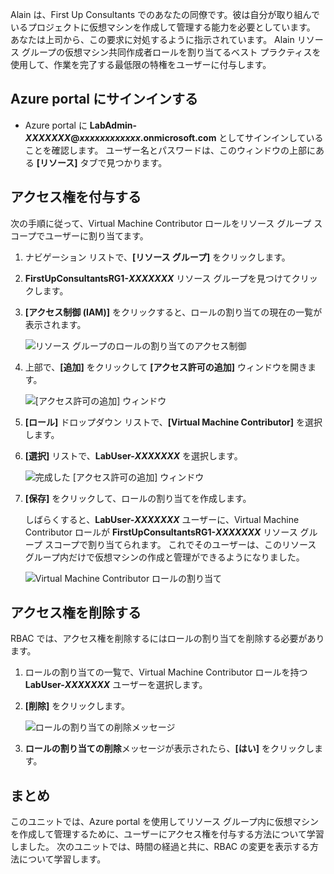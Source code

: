 Alain は、First Up Consultants でのあなたの同僚です。彼は自分が取り組んでいるプロジェクトに仮想マシンを作成して管理する能力を必要としています。 あなたは上司から、この要求に対処するように指示されています。 Alain リソース グループの仮想マシン共同作成者ロールを割り当てるベスト プラクティスを使用して、作業を完了する最低限の特権をユーザーに付与します。

## <a name="sign-in-to-the-azure-portal"></a>Azure portal にサインインする

- Azure portal に **LabAdmin-_XXXXXXX_@_xxxxxxxxxxxx_.onmicrosoft.com** としてサインインしていることを確認します。 ユーザー名とパスワードは、このウィンドウの上部にある **[リソース]** タブで見つかります。

## <a name="grant-access"></a>アクセス権を付与する

次の手順に従って、Virtual Machine Contributor ロールをリソース グループ スコープでユーザーに割り当てます。

1. ナビゲーション リストで、**[リソース グループ]** をクリックします。

1. **FirstUpConsultantsRG1-_XXXXXXX_** リソース グループを見つけてクリックします。

1. **[アクセス制御 (IAM)]** をクリックすると、ロールの割り当ての現在の一覧が表示されます。

   ![リソース グループのロールの割り当てのアクセス制御](../media/5-resource-group-role-assignment.png)

1. 上部で、**[追加]** をクリックして **[アクセス許可の追加]** ウィンドウを開きます。

   ![[アクセス許可の追加] ウィンドウ](../media/5-add-permissions.png)

1. **[ロール]** ドロップダウン リストで、**[Virtual Machine Contributor]** を選択します。

1. **[選択]** リストで、**LabUser-_XXXXXXX_** を選択します。

   ![完成した [アクセス許可の追加] ウィンドウ](../media/5-add-permissions-save.png)

1. **[保存]** をクリックして、ロールの割り当てを作成します。

   しばらくすると、**LabUser-_XXXXXXX_** ユーザーに、Virtual Machine Contributor ロールが **FirstUpConsultantsRG1-_XXXXXXX_** リソース グループ スコープで割り当てられます。 これでそのユーザーは、このリソース グループ内だけで仮想マシンの作成と管理ができるようになりました。

   ![Virtual Machine Contributor ロールの割り当て](../media/5-vm-contributor-assignment.png)

## <a name="remove-access"></a>アクセス権を削除する

RBAC では、アクセス権を削除するにはロールの割り当てを削除する必要があります。

1. ロールの割り当ての一覧で、Virtual Machine Contributor ロールを持つ **LabUser-_XXXXXXX_** ユーザーを選択します。

1. **[削除]** をクリックします。

   ![ロールの割り当ての削除メッセージ](../media/5-remove-role-assignment.png)

1. **ロールの割り当ての削除**メッセージが表示されたら、**[はい]** をクリックします。

## <a name="summary"></a>まとめ

このユニットでは、Azure portal を使用してリソース グループ内に仮想マシンを作成して管理するために、ユーザーにアクセス権を付与する方法について学習しました。 次のユニットでは、時間の経過と共に、RBAC の変更を表示する方法について学習します。
